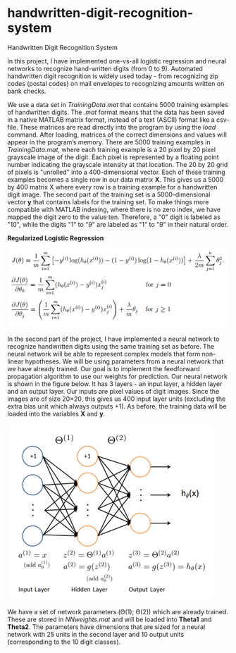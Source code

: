 # handwritten-digit-recognition-system
Handwritten Digit Recognition System

In this project, I have implemented one-vs-all logistic regression and neural networks to recognize hand-written digits (from 0 to 9). Automated handwritten digit recognition is widely used today - from recognizing zip codes (postal codes) on mail envelopes to recognizing amounts written on bank checks.

We use a data set in *TrainingData.mat* that contains 5000 training examples of handwritten digits. The *.mat* format means that the data has been saved in a native MATLAB matrix format, instead of a text (ASCII) format like a csv-file. These matrices are read directly into the program by using the *load* command. After loading, matrices of the correct dimensions and values will appear in the program’s memory.
There are 5000 training examples in *TrainingData.mat*, where each training example is a 20 pixel by 20 pixel grayscale image of the digit. Each pixel is represented by a floating point number indicating the grayscale intensity at that location. The 20 by 20 grid of pixels is "unrolled" into a 400-dimensional vector. Each of these training examples becomes a single row in our data matrix **X**. This gives us a 5000 by 400 matrix X where every row is a training example for a handwritten digit image.
The second part of the training set is a 5000-dimensional vector **y** that contains labels for the training set. To make things more compatible with MATLAB indexing, where there is no zero index, we have mapped the digit zero to the value ten. Therefore, a "0" digit is labeled as "10", while the digits "1" to "9" are labeled as "1" to "9" in their natural order.

**Regularized Logistic Regression**

![Screenshot](regularized-logistic-regression.png)

In the second part of the project, I have implemented a neural network to recognize handwritten digits using the same training set as before. The neural network will be able to represent complex models that form non-linear hypotheses. We will be using parameters from a neural network that we have already trained. Our goal is to implement the feedforward propagation algorithm to use our weights for prediction. 
Our neural network is shown in the figure below. It has 3 layers - an input layer, a hidden layer and an output layer. Our inputs are pixel values of digit images. Since the images are of size 20×20, this gives us 400 input layer units (excluding the extra bias unit which always outputs +1). As before, the training data will be loaded into the variables **X** and **y**.

![Screenshot](nueral-network-model.PNG)

We have a set of network parameters (Θ(1); Θ(2)) which are already trained. These are stored in *NNweights.mat* and will be loaded into **Theta1** and **Theta2**. The parameters have dimensions that are sized for a neural network with 25 units in the second layer and 10 output units (corresponding to the 10 digit classes).
